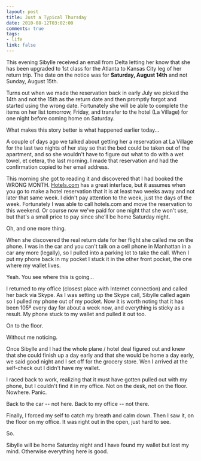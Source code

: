 ```yaml
--- 
layout: post
title: Just a Typical Thursday
date: 2010-08-12T03:02:00
comments: true
tags:
- life
link: false
---
```

This evening Sibylle received an email from Delta letting her know that she has been upgraded to 1st class for the Atlanta to Kansas City leg of her return trip. The date on the notice was for <strong>Saturday, August 14th</strong> and not Sunday, August 15th.

Turns out when we made the reservation back in early July we picked the 14th and not the 15th as the return date and then promptly forgot and started using the wrong date. Fortunately she will be able to complete the items on her list tomorrow, Friday, and transfer to the hotel (La Village) for one night before coming home on Saturday.

What makes this story better is what happened earlier today...

A couple of days ago we talked about getting her a reservation at La Village for the last two nights of her stay so that the bed could be taken out of the apartment, and so she wouldn't have to figure out what to do with a wet towel, et cetera, the last morning. I made that reservation and had the confirmation copied to her email address.

This morning she got to reading it and discovered that I had booked the WRONG MONTH. <a title="hotels.com" href="http://Hotels.com" target="_blank">Hotels.com</a> has a great interface, but it assumes when you go to make a hotel reservation that it is at least two weeks away and not later that same week. I didn't pay attention to the week, just the days of the week. Fortunately I was able to call hotels.com and move the reservation to this weekend. Or course now we've paid for one night that she won't use, but that's a small price to pay since she'll be home Saturday night.

Oh, and one more thing.

When she discovered the real return date for her flight she called me on the phone. I was in the car and you can't talk on a cell phone in Manhattan in a car any more (legally), so I pulled into a parking lot to take the call. When I put my phone back in my pocket I stuck it in the other front pocket, the one where my wallet lives.

Yeah. You see where this is going...

I returned to my office (closest place with Internet connection) and called her back via Skype. As I was setting up the Skype call, Sibylle called again so I pulled my phone out of my pocket. Now it is worth noting that it has been 105º every day for about a week now, and everything is sticky as a result. My phone stuck to my wallet and pulled it out too.

On to the floor.

Without me noticing.

Once Sibylle and I had the whole plane / hotel deal figured out and knew that she could finish up a day early and that she would be home a day early, we said good night and I set off for the grocery store. Wen I arrived at the self-check out I didn't have my wallet.

I raced back to work, realizing that it must have gotten pulled out with my phone, but I couldn't find it in my office. Not on the desk, not on the floor. Nowhere. Panic.

Back to the car -- not here. Back to my office -- not there.

Finally, I forced my self to catch my breath and calm down. Then I saw it, on the floor on my office. It was right out in the open, just hard to see.

So.

Sibylle will be home Saturday night and I have found my wallet but lost my mind. Otherwise everything here is good.
